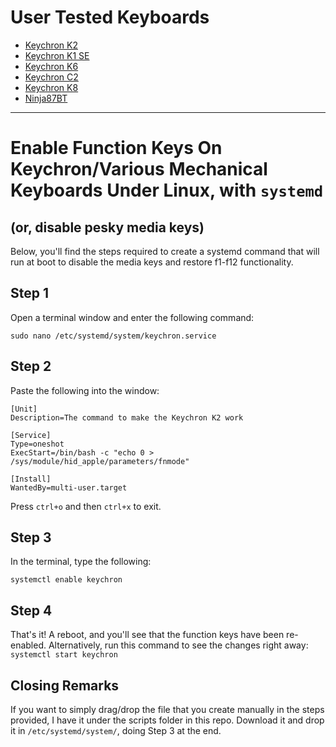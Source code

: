 # User Tested Keyboards
- [Keychron K2](https://github.com/adam-savard/keychron-k2-function-keys-linux/issues/9)
- [Keychron K1 SE](https://github.com/adam-savard/keychron-k2-function-keys-linux/issues/9)
- [Keychron K6](https://github.com/adam-savard/keychron-k2-function-keys-linux/issues/9)
- [Keychron C2](https://github.com/adam-savard/keychron-k2-function-keys-linux/issues/12)
- [Keychron K8](https://github.com/adam-savard/keychron-k2-function-keys-linux/issues/9)
- [Ninja87BT](https://github.com/adam-savard/keychron-k2-function-keys-linux/issues/13)

---

# Enable Function Keys On Keychron/Various Mechanical Keyboards Under Linux, with `systemd`
## (or, disable pesky media keys)


Below, you'll find the steps required to create a systemd command that will run at boot to disable the media keys and restore f1-f12 functionality.

## Step 1

Open a terminal window and enter the following command:

`sudo nano /etc/systemd/system/keychron.service`

## Step 2

Paste the following into the window:

```shell
[Unit]
Description=The command to make the Keychron K2 work

[Service]
Type=oneshot
ExecStart=/bin/bash -c "echo 0 > /sys/module/hid_apple/parameters/fnmode"

[Install]
WantedBy=multi-user.target
```

Press `ctrl+o` and then `ctrl+x` to exit.

## Step 3

In the terminal, type the following:

`systemctl enable keychron`

## Step 4

That's it! A reboot, and you'll see that the function keys have been re-enabled.
Alternatively, run this command to see the changes right away:
`systemctl start keychron`

## Closing Remarks

If you want to simply drag/drop the file that you create manually in the steps provided, I have it under the scripts folder in this repo. Download it and drop it in `/etc/systemd/system/`, doing Step 3 at the end.
